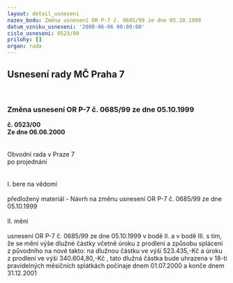 ```yaml
---
layout: detail_usneseni
nazev_bodu: Změna usnesení OR P-7 č. 0685/99 ze dne 05.10.1999
datum_vzniku_usneseni: '2000-06-06 00:00:00'
cislo_usneseni: 0523/00
prilohy: []
organ: rada
---
```

<div id="ucUsn_pList" class="usn">
	<span><h2>Usnesení rady MČ Praha 7 </h2>
<br></span><div class="standBody">
<span><h3>Změna usnesení OR P-7 č. 0685/99 ze dne 05.10.1999</h3></span><div class="center">
		<strong>č. 0523/00</strong><br>
	</div>
<div class="center">
		<strong>Ze dne 06.06.2000</strong><br><br>
	</div>     <br>Obvodní rada v Praze 7<br>po projednání<br><br><br>I.	bere na vědomí<br><br> předložený materiál - Návrh na změnu usnesení OR P-7 č. 0685/99 ze dne 05.10.1999<br><br>II.	mění <br><br>usnesení OR P-7 č. 0685/99 ze dne 05.10.1999 v bodě II. a v bodě III. s tím, že se mění výše dlužné částky včetně úroku z prodlení a způsobu splácení z původního na nové  takto: na  dlužnou částku ve výši 523.435,-Kč a  úroku z prodlení ve výši 340.604,80,-Kč , tato dlužná částka bude uhrazena v 18-ti pravidelných měsíčních splátkách  počínaje dnem 01.07.2000 a konče dnem 31.12.2001<br> </div>
</div>